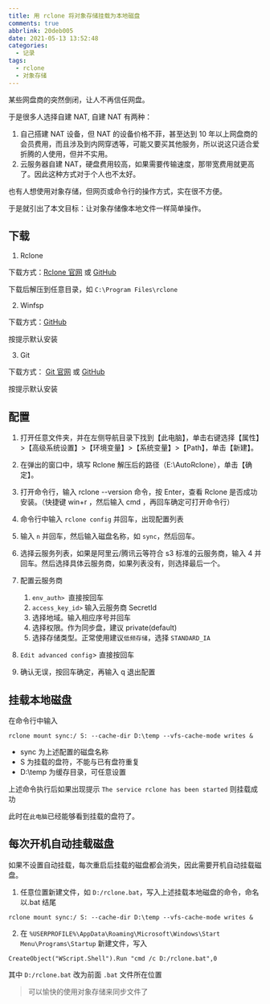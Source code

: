 ```yaml
---
title: 用 rclone 将对象存储挂载为本地磁盘
comments: true
abbrlink: 20deb005
date: 2021-05-13 13:52:48
categories:
  - 记录
tags:
  - rclone
  - 对象存储
---
```


某些网盘商的突然倒闭，让人不再信任网盘。

于是很多人选择自建 NAT, 自建 NAT 有两种：

1. 自己搭建 NAT 设备，但 NAT 的设备价格不菲，甚至达到 10 年以上网盘商的会员费用，而且涉及到内网穿透等，可能又要买其他服务，所以说这只适合爱折腾的人使用，但并不实用。 <!--more-->
2. 云服务器自建 NAT，硬盘费用较高，如果需要传输速度，那带宽费用就更高了。因此这种方式对于个人也不太好。

也有人想使用对象存储，但网页或命令行的操作方式，实在很不方便。

于是就引出了本文目标：让对象存储像本地文件一样简单操作。

## 下载

1. Rclone

下载方式：[Rclone 官网](https://rclone.org/downloads/) 或 [GitHub](https://github.com/rclone/rclone/releases)

下载后解压到任意目录，如 `C:\Program Files\rclone`

2. Winfsp

下载方式：[GitHub](https://github.com/billziss-gh/winfsp/releases)

按提示默认安装

3. Git

下载方式： [Git 官网](https://gitforwindows.org/) 或 [GitHub](https://github.com/git-for-windows/git/releases/)

按提示默认安装

## 配置

1. 打开任意文件夹，并在左侧导航目录下找到【此电脑】，单击右键选择【属性】>【高级系统设置】>【环境变量】>【系统变量】>【Path】，单击【新建】。

2. 在弹出的窗口中，填写 Rclone 解压后的路径（E:\AutoRclone），单击【确定】。

3. 打开命令行，输入 rclone --version 命令，按 Enter，查看 Rclone 是否成功安装。（快捷键 win+r ，然后输入 cmd ，再回车确定可打开命令行）

4. 命令行中输入 `rclone config` 并回车，出现配置列表

5. 输入 `n` 并回车，然后输入磁盘名称，如 `sync`，然后回车。

6. 选择云服务列表，如果是阿里云/腾讯云等符合 s3 标准的云服务商，输入 4 并回车。然后选择具体云服务商，如果列表没有，则选择最后一个。

7. 配置云服务商
   1. `env_auth> `直接按回车
   2. `access_key_id>` 输入云服务商 SecretId
   3. 选择地域。输入相应序号并回车
   4. 选择权限。作为同步盘，建议 private(default)
   5. 选择存储类型。正常使用建议`低频存储`，选择 `STANDARD_IA`
8. `Edit advanced config`> 直接按回车
9. 确认无误，按回车确定，再输入 q 退出配置

## 挂载本地磁盘

在命令行中输入

```
rclone mount sync:/ S: --cache-dir D:\temp --vfs-cache-mode writes &
```

- sync 为上述配置的磁盘名称
- S 为挂载的盘符，不能与已有盘符重复
- D:\temp 为缓存目录，可任意设置

上述命令执行后如果出现提示 `The service rclone has been started` 则挂载成功

此时在`此电脑`已经能够看到挂载的盘符了。

## 每次开机自动挂载磁盘

如果不设置自动挂载，每次重启后挂载的磁盘都会消失，因此需要开机自动挂载磁盘。

1. 任意位置新建文件，如 `D:/rclone.bat`，写入上述挂载本地磁盘的命令，命名以.bat 结尾

```
rclone mount sync:/ S: --cache-dir D:\temp --vfs-cache-mode writes &
```

2. 在 `%USERPROFILE%\AppData\Roaming\Microsoft\Windows\Start Menu\Programs\Startup` 新建文件，写入

```
CreateObject("WScript.Shell").Run "cmd /c D:/rclone.bat",0
```

其中 `D:/rclone.bat` 改为前面 `.bat` 文件所在位置

> 可以愉快的使用对象存储来同步文件了
